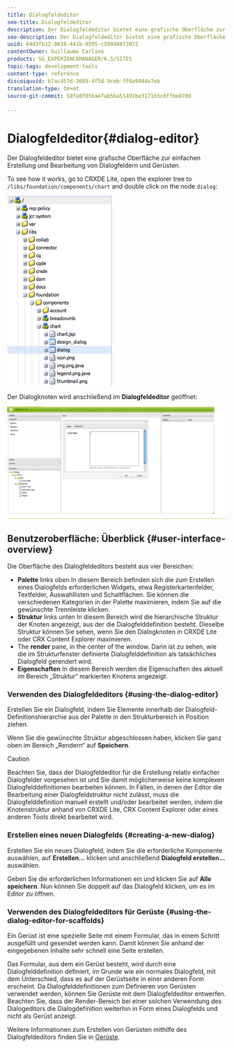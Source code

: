 ```yaml
---
title: Dialogfeldeditor
seo-title: Dialogfeldeditor
description: Der Dialogfeldeditor bietet eine grafische Oberfläche zur einfachen Erstellung und Bearbeitung von Dialogfeldern und Gerüsten.
seo-description: Der Dialogfeldeditor bietet eine grafische Oberfläche zur einfachen Erstellung und Bearbeitung von Dialogfeldern und Gerüsten.
uuid: 64d3fb12-8638-441b-8595-c590d48f3072
contentOwner: Guillaume Carlino
products: SG_EXPERIENCEMANAGER/6.5/SITES
topic-tags: development-tools
content-type: reference
discoiquuid: b7ac457d-3689-4f5d-9ceb-ff6a9944e7eb
translation-type: tm+mt
source-git-commit: 58fa0f05bae7ab5ba51491be3171b5c6ffbe870d

---
```



# Dialogfeldeditor{#dialog-editor}

Der Dialogfeldeditor bietet eine grafische Oberfläche zur einfachen Erstellung und Bearbeitung von Dialogfeldern und Gerüsten.

To see how it works, go to CRXDE Lite, open the explorer tree to `/libs/foundation/components/chart` and double click on the node `dialog`:

![chlimage_1-247](assets/chlimage_1-247.png)

Der Dialogknoten wird anschließend im **Dialogfeldeditor** geöffnet:

![screen_shot_2012-02-01at25033pm](assets/screen_shot_2012-02-01at25033pm.png)

## Benutzeroberfläche: Überblick {#user-interface-overview}

Die Oberfläche des Dialogfeldeditors besteht aus vier Bereichen:

* **Palette** links oben In diesem Bereich befinden sich die zum Erstellen eines Dialogfelds erforderlichen Widgets, etwa Registerkartenfelder, Textfelder, Auswahllisten und Schaltflächen. Sie können die verschiedenen Kategorien in der Palette maximieren, indem Sie auf die gewünschte Trennleiste klicken.
* **Struktur** links unten In diesem Bereich wird die hierarchische Struktur der Knoten angezeigt, aus der die Dialogfelddefinition besteht. Dieselbe Struktur können Sie sehen, wenn Sie den Dialogknoten in CRXDE Lite oder CRX Content Explorer maximieren.
* The **render** pane, in the center of the window. Darin ist zu sehen, wie die im Strukturfenster definierte Dialogfelddefinition als tatsächliches Dialogfeld gerendert wird.
* **Eigenschaften** In diesem Bereich werden die Eigenschaften des aktuell im Bereich „Struktur“ markierten Knotens angezeigt.

### Verwenden des Dialogfeldeditors {#using-the-dialog-editor}

Erstellen Sie ein Dialogfeld, indem Sie Elemente innerhalb der Dialogfeld-Definitionshierarchie aus der Palette in den Strukturbereich in Position ziehen.

Wenn Sie die gewünschte Struktur abgeschlossen haben, klicken Sie ganz oben im Bereich „Rendern“ auf **Speichern**.

>[!CAUTION]
>
>Beachten Sie, dass der Dialogfeldeditor für die Erstellung relativ einfacher Dialogfelder vorgesehen ist und Sie damit möglicherweise keine komplexen Dialogfelddefinitionen bearbeiten können. In Fällen, in denen der Editor die Bearbeitung einer Dialogfeldstruktur nicht zulässt, muss die Dialogfelddefinition manuell erstellt und/oder bearbeitet werden, indem die Knotenstruktur anhand von CRXDE Lite, CRX Content Explorer oder eines anderen Tools direkt bearbeitet wird.

### Erstellen eines neuen Dialogfelds {#creating-a-new-dialog}

Erstellen Sie ein neues Dialogfeld, indem Sie die erforderliche Komponente auswählen, auf **Erstellen...** klicken und anschließend **Dialogfeld erstellen...** auswählen.

Geben Sie die erforderlichen Informationen ein und klicken Sie auf **Alle speichern**. Nun können Sie doppelt auf das Dialogfeld klicken, um es im Editor zu öffnen.

### Verwenden des Dialogfeldeditors für Gerüste {#using-the-dialog-editor-for-scaffolds}

Ein Gerüst ist eine spezielle Seite mit einem Formular, das in einem Schritt ausgefüllt und gesendet werden kann. Damit können Sie anhand der eingegebenen Inhalte sehr schnell eine Seite erstellen.

Das Formular, aus dem ein Gerüst besteht, wird durch eine Dialogfelddefinition definiert, im Grunde wie ein normales Dialogfeld, mit dem Unterschied, dass es auf der Gerüstseite in einer anderen Form erscheint. Da Dialogfelddefinitionen zum Definieren von Gerüsten verwendet werden, können Sie Gerüste mit dem Dialogfeldeditor entwerfen. Beachten Sie, dass der Render-Bereich bei einer solchen Verwendung des Dialogeditors die Dialogdefinition weiterhin in Form eines Dialogfelds und nicht als Gerüst anzeigt.

Weitere Informationen zum Erstellen von Gerüsten mithilfe des Dialogfeldeditors finden Sie in [Gerüste](/help/sites-authoring/scaffolding.md).
